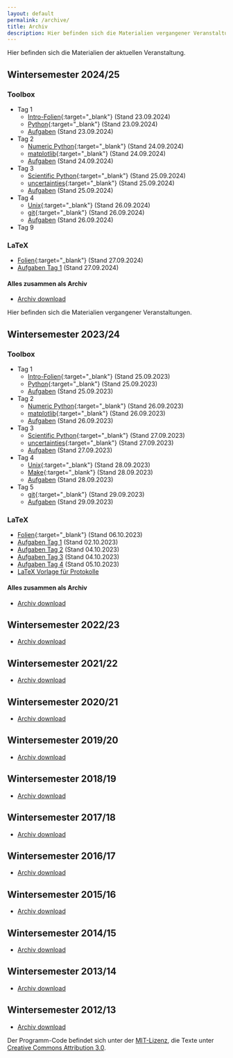 ```yaml
---
layout: default
permalink: /archive/
title: Archiv
description: Hier befinden sich die Materialien vergangener Veranstaltungen.
---
```


<p class="lead">Hier befinden sich die Materialien der aktuellen Veranstaltung.</p>

## Wintersemester 2024/25
[//]: <> (Referring to current version.)

### Toolbox
- Tag 1
    - [Intro-Folien](/files/archive/current/intro.pdf){:target="_blank"} (Stand 23.09.2024)
    - [Python](/files/archive/current/python.html){:target="_blank"} (Stand 23.09.2024)
    - [Aufgaben](/files/archive/current/exercises-toolbox-1.zip) (Stand 23.09.2024)
- Tag 2
    - [Numeric Python](/files/archive/current/numeric-python.html){:target="_blank"} (Stand 24.09.2024)
    - [matplotlib](/files/archive/current/matplotlib.html){:target="_blank"} (Stand 24.09.2024)
    - [Aufgaben](/files/archive/current/exercises-toolbox-2.zip) (Stand 24.09.2024)
- Tag 3
    - [Scientific Python](/files/archive/current/scientific-python.html){:target="_blank"} (Stand 25.09.2024)
    - [uncertainties](/files/archive/current/uncertainties.html){:target="_blank"} (Stand 25.09.2024)
    - [Aufgaben](/files/archive/current/exercises-toolbox-3.zip) (Stand 25.09.2024)
- Tag 4
    - [Unix](/files/archive/current/unix.pdf){:target="_blank"} (Stand 26.09.2024)
    - [git](/files/archive/current/git.pdf){:target="_blank"} (Stand 26.09.2024)
    - [Aufgaben](/files/archive/current/exercises-toolbox-4.zip) (Stand 26.09.2024)
- Tag 9
    <!-- - [make](/files/archive/current/make.pdf){:target="_blank"} (Stand 29.09.2024) -->
    <!-- - [Aufgaben](/files/archive/current/exercises-toolbox-5.zip) (Stand 29.09.2024) -->

### LaTeX
- [Folien](/files/archive/current/latex.pdf){:target="_blank"} (Stand 27.09.2024)
- [Aufgaben Tag 1](/files/archive/current/exercises-latex-1.zip) (Stand 27.09.2024)
<!-- - [Aufgaben Tag 2](/files/archive/current/exercises-latex-2.zip) (Stand 04.10.2024) -->
<!-- - [Aufgaben Tag 3](/files/archive/current/exercises-latex-3.zip) (Stand 04.10.2024) -->
<!-- - [Aufgaben Tag 4](/files/archive/current/exercises-latex-4.zip) (Stand 05.10.2024) -->
<!-- - <a href="https://github.com/pep-dortmund/toolbox-workshop-protocol-template" target="_blank">LaTeX Vorlage für Protokolle</a> -->

#### Alles zusammen als Archiv
- [Archiv download](/files/archive/current.tar.gz)

<p class="lead">Hier befinden sich die Materialien vergangener Veranstaltungen.</p>

## Wintersemester 2023/24
[//]: <> (Referring to latest version.)

### Toolbox
- Tag 1
    - [Intro-Folien](/files/archive/latest/intro.pdf){:target="_blank"} (Stand 25.09.2023)
    - [Python](/files/archive/latest/python.html){:target="_blank"} (Stand 25.09.2023)
    - [Aufgaben](/files/archive/latest/exercises-toolbox-1.zip) (Stand 25.09.2023)
- Tag 2
    - [Numeric Python](/files/archive/latest/numeric-python.html){:target="_blank"} (Stand 26.09.2023)
    - [matplotlib](/files/archive/latest/matplotlib.html){:target="_blank"} (Stand 26.09.2023)
    - [Aufgaben](/files/archive/latest/exercises-toolbox-2.zip) (Stand 26.09.2023)
- Tag 3
    - [Scientific Python](/files/archive/latest/scientific-python.html){:target="_blank"} (Stand 27.09.2023)
    - [uncertainties](/files/archive/latest/uncertainties.html){:target="_blank"} (Stand 27.09.2023)
    - [Aufgaben](/files/archive/latest/exercises-toolbox-3.zip) (Stand 27.09.2023)
- Tag 4
    - [Unix](/files/archive/latest/unix.pdf){:target="_blank"} (Stand 28.09.2023)
    - [Make](/files/archive/latest/make.pdf){:target="_blank"} (Stand 28.09.2023)
    - [Aufgaben](/files/archive/latest/exercises-toolbox-4.zip) (Stand 28.09.2023)
- Tag 5
    - [git](/files/archive/latest/git.pdf){:target="_blank"} (Stand 29.09.2023)
    - [Aufgaben](/files/archive/latest/exercises-toolbox-5.zip) (Stand 29.09.2023)

### LaTeX
- [Folien](/files/archive/latest/latex.pdf){:target="_blank"} (Stand 06.10.2023)
- [Aufgaben Tag 1](/files/archive/latest/exercises-latex-1.zip) (Stand 02.10.2023)
- [Aufgaben Tag 2](/files/archive/latest/exercises-latex-2.zip) (Stand 04.10.2023)
- [Aufgaben Tag 3](/files/archive/latest/exercises-latex-3.zip) (Stand 04.10.2023)
- [Aufgaben Tag 4](/files/archive/latest/exercises-latex-4.zip) (Stand 05.10.2023)
- <a href="https://github.com/pep-dortmund/toolbox-workshop-protocol-template" target="_blank">LaTeX Vorlage für Protokolle</a>

#### Alles zusammen als Archiv
- [Archiv download](/files/archive/latest.tar.gz)


## Wintersemester 2022/23

- [Archiv download](/files/archive/2022.tar.gz)

## Wintersemester 2021/22

- [Archiv download](/files/archive/2021.tar.gz)

## Wintersemester 2020/21

- [Archiv download](/files/archive/2020.tar.gz)

## Wintersemester 2019/20

- [Archiv download](/files/archive/2019.tar.gz)

## Wintersemester 2018/19

- [Archiv download](/files/archive/2018.tar.gz)

## Wintersemester 2017/18

- [Archiv download](/files/archive/2017.tar.gz)

## Wintersemester 2016/17

- [Archiv download](/files/archive/2016.tar.gz)

## Wintersemester 2015/16

- [Archiv download](/files/archive/2015.tar.gz)

## Wintersemester 2014/15

- [Archiv download](/files/archive/2014.tar.gz)

## Wintersemester 2013/14

- [Archiv download](/files/archive/2013.tar.gz)

## Wintersemester 2012/13

- [Archiv download](/files/archive/2012.tar.gz)

Der Programm-Code befindet sich unter der [MIT-Lizenz](http://opensource.org/licenses/MIT), die Texte unter [Creative Commons Attribution 3.0](http://creativecommons.org/licenses/by/3.0/).
